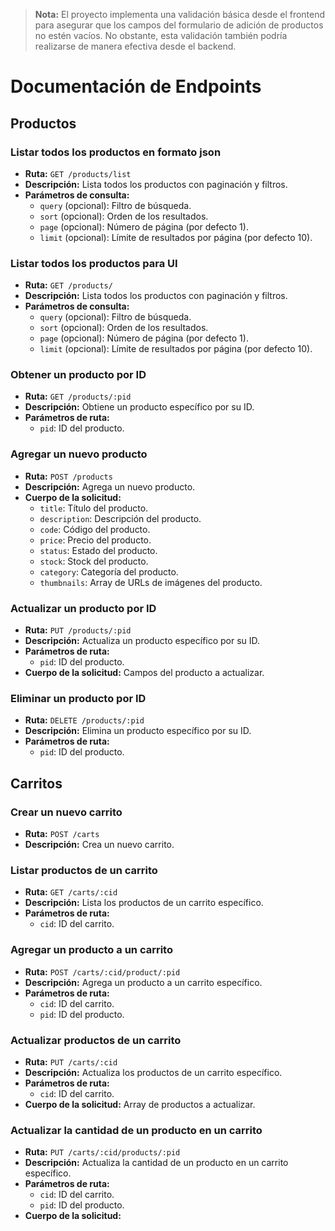 
> **Nota:** El proyecto implementa una validación básica desde el frontend para asegurar que los campos del formulario de adición de productos no estén vacíos. No obstante, esta validación también podría realizarse de manera efectiva desde el backend.


# Documentación de Endpoints

## Productos

### Listar todos los productos en formato json
- **Ruta:** `GET /products/list`
- **Descripción:** Lista todos los productos con paginación y filtros.
- **Parámetros de consulta:**
  - `query` (opcional): Filtro de búsqueda.
  - `sort` (opcional): Orden de los resultados.
  - `page` (opcional): Número de página (por defecto 1).
  - `limit` (opcional): Límite de resultados por página (por defecto 10).

### Listar todos los productos para UI
- **Ruta:** `GET /products/`
- **Descripción:** Lista todos los productos con paginación y filtros.
- **Parámetros de consulta:**
  - `query` (opcional): Filtro de búsqueda.
  - `sort` (opcional): Orden de los resultados.
  - `page` (opcional): Número de página (por defecto 1).
  - `limit` (opcional): Límite de resultados por página (por defecto 10).
  
### Obtener un producto por ID
- **Ruta:** `GET /products/:pid`
- **Descripción:** Obtiene un producto específico por su ID.
- **Parámetros de ruta:**
  - `pid`: ID del producto.

### Agregar un nuevo producto
- **Ruta:** `POST /products`
- **Descripción:** Agrega un nuevo producto.
- **Cuerpo de la solicitud:**
  - `title`: Título del producto.
  - `description`: Descripción del producto.
  - `code`: Código del producto.
  - `price`: Precio del producto.
  - `status`: Estado del producto.
  - `stock`: Stock del producto.
  - `category`: Categoría del producto.
  - `thumbnails`: Array de URLs de imágenes del producto.

### Actualizar un producto por ID
- **Ruta:** `PUT /products/:pid`
- **Descripción:** Actualiza un producto específico por su ID.
- **Parámetros de ruta:**
  - `pid`: ID del producto.
- **Cuerpo de la solicitud:** Campos del producto a actualizar.

### Eliminar un producto por ID
- **Ruta:** `DELETE /products/:pid`
- **Descripción:** Elimina un producto específico por su ID.
- **Parámetros de ruta:**
  - `pid`: ID del producto.

## Carritos

### Crear un nuevo carrito
- **Ruta:** `POST /carts`
- **Descripción:** Crea un nuevo carrito.

### Listar productos de un carrito
- **Ruta:** `GET /carts/:cid`
- **Descripción:** Lista los productos de un carrito específico.
- **Parámetros de ruta:**
  - `cid`: ID del carrito.

### Agregar un producto a un carrito
- **Ruta:** `POST /carts/:cid/product/:pid`
- **Descripción:** Agrega un producto a un carrito específico.
- **Parámetros de ruta:**
  - `cid`: ID del carrito.
  - `pid`: ID del producto.

### Actualizar productos de un carrito
- **Ruta:** `PUT /carts/:cid`
- **Descripción:** Actualiza los productos de un carrito específico.
- **Parámetros de ruta:**
  - `cid`: ID del carrito.
- **Cuerpo de la solicitud:** Array de productos a actualizar.

### Actualizar la cantidad de un producto en un carrito
- **Ruta:** `PUT /carts/:cid/products/:pid`
- **Descripción:** Actualiza la cantidad de un producto en un carrito específico.
- **Parámetros de ruta:**
  - `cid`: ID del carrito.
  - `pid`: ID del producto.
- **Cuerpo de la solicitud:**
  ```json
  
